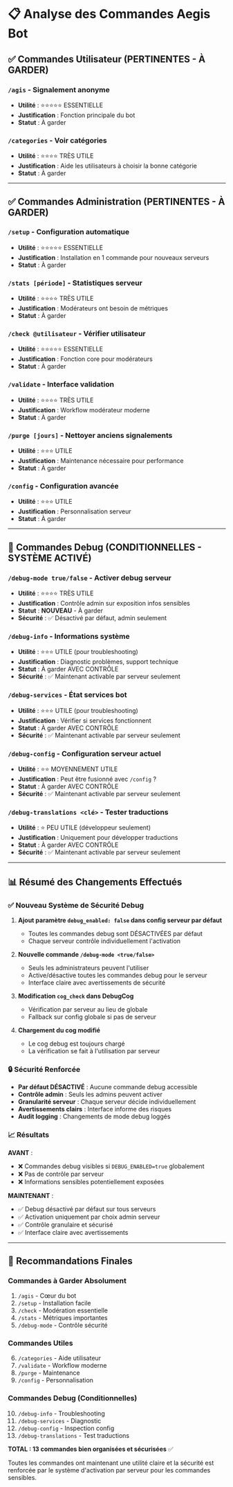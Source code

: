 # 📋 Analyse des Commandes Aegis Bot

## ✅ **Commandes Utilisateur (PERTINENTES - À GARDER)**

### `/agis` - Signalement anonyme
- **Utilité** : ⭐⭐⭐⭐⭐ ESSENTIELLE
- **Justification** : Fonction principale du bot
- **Statut** : À garder

### `/categories` - Voir catégories  
- **Utilité** : ⭐⭐⭐⭐ TRÈS UTILE
- **Justification** : Aide les utilisateurs à choisir la bonne catégorie
- **Statut** : À garder

---

## ✅ **Commandes Administration (PERTINENTES - À GARDER)**

### `/setup` - Configuration automatique
- **Utilité** : ⭐⭐⭐⭐⭐ ESSENTIELLE
- **Justification** : Installation en 1 commande pour nouveaux serveurs
- **Statut** : À garder

### `/stats [période]` - Statistiques serveur
- **Utilité** : ⭐⭐⭐⭐ TRÈS UTILE  
- **Justification** : Modérateurs ont besoin de métriques
- **Statut** : À garder

### `/check @utilisateur` - Vérifier utilisateur
- **Utilité** : ⭐⭐⭐⭐⭐ ESSENTIELLE
- **Justification** : Fonction core pour modérateurs
- **Statut** : À garder

### `/validate` - Interface validation
- **Utilité** : ⭐⭐⭐⭐ TRÈS UTILE
- **Justification** : Workflow modérateur moderne
- **Statut** : À garder

### `/purge [jours]` - Nettoyer anciens signalements
- **Utilité** : ⭐⭐⭐ UTILE
- **Justification** : Maintenance nécessaire pour performance
- **Statut** : À garder

### `/config` - Configuration avancée
- **Utilité** : ⭐⭐⭐ UTILE
- **Justification** : Personnalisation serveur
- **Statut** : À garder

---

## 🔧 **Commandes Debug (CONDITIONNELLES - SYSTÈME ACTIVÉ)**

### `/debug-mode true/false` - Activer debug serveur
- **Utilité** : ⭐⭐⭐⭐ TRÈS UTILE
- **Justification** : Contrôle admin sur exposition infos sensibles
- **Statut** : **NOUVEAU** - À garder
- **Sécurité** : ✅ Désactivé par défaut, admin seulement

### `/debug-info` - Informations système
- **Utilité** : ⭐⭐⭐ UTILE (pour troubleshooting)
- **Justification** : Diagnostic problèmes, support technique
- **Statut** : À garder AVEC CONTRÔLE
- **Sécurité** : ✅ Maintenant activable par serveur seulement

### `/debug-services` - État services bot
- **Utilité** : ⭐⭐⭐ UTILE (pour troubleshooting)
- **Justification** : Vérifier si services fonctionnent
- **Statut** : À garder AVEC CONTRÔLE
- **Sécurité** : ✅ Maintenant activable par serveur seulement

### `/debug-config` - Configuration serveur actuel
- **Utilité** : ⭐⭐ MOYENNEMENT UTILE
- **Justification** : Peut être fusionné avec `/config` ?
- **Statut** : À garder AVEC CONTRÔLE
- **Sécurité** : ✅ Maintenant activable par serveur seulement

### `/debug-translations <clé>` - Tester traductions
- **Utilité** : ⭐ PEU UTILE (développeur seulement)
- **Justification** : Uniquement pour développer traductions
- **Statut** : À garder AVEC CONTRÔLE
- **Sécurité** : ✅ Maintenant activable par serveur seulement

---

## 📊 **Résumé des Changements Effectués**

### ✅ **Nouveau Système de Sécurité Debug**

1. **Ajout paramètre `debug_enabled: false` dans config serveur par défaut**
   - Toutes les commandes debug sont DÉSACTIVÉES par défaut
   - Chaque serveur contrôle individuellement l'activation

2. **Nouvelle commande `/debug-mode <true/false>`**
   - Seuls les administrateurs peuvent l'utiliser
   - Active/désactive toutes les commandes debug pour le serveur
   - Interface claire avec avertissements de sécurité

3. **Modification `cog_check` dans DebugCog**
   - Vérification par serveur au lieu de globale
   - Fallback sur config globale si pas de serveur

4. **Chargement du cog modifié**
   - Le cog debug est toujours chargé
   - La vérification se fait à l'utilisation par serveur

### 🔒 **Sécurité Renforcée**

- **Par défaut DÉSACTIVÉ** : Aucune commande debug accessible
- **Contrôle admin** : Seuls les admins peuvent activer  
- **Granularité serveur** : Chaque serveur décide individuellement
- **Avertissements clairs** : Interface informe des risques
- **Audit logging** : Changements de mode debug loggés

### 📈 **Résultats**

**AVANT** :
- ❌ Commandes debug visibles si `DEBUG_ENABLED=true` globalement
- ❌ Pas de contrôle par serveur
- ❌ Informations sensibles potentiellement exposées

**MAINTENANT** :
- ✅ Debug désactivé par défaut sur tous serveurs
- ✅ Activation uniquement par choix admin serveur  
- ✅ Contrôle granulaire et sécurisé
- ✅ Interface claire avec avertissements

---

## 🎯 **Recommandations Finales**

### **Commandes à Garder Absolument** 
1. `/agis` - Cœur du bot
2. `/setup` - Installation facile
3. `/check` - Modération essentielle  
4. `/stats` - Métriques importantes
5. `/debug-mode` - Contrôle sécurité

### **Commandes Utiles**
6. `/categories` - Aide utilisateur
7. `/validate` - Workflow moderne
8. `/purge` - Maintenance
9. `/config` - Personnalisation

### **Commandes Debug (Conditionnelles)**
10. `/debug-info` - Troubleshooting
11. `/debug-services` - Diagnostic  
12. `/debug-config` - Inspection config
13. `/debug-translations` - Test traductions

**TOTAL : 13 commandes bien organisées et sécurisées** ✅

Toutes les commandes ont maintenant une utilité claire et la sécurité est renforcée par le système d'activation par serveur pour les commandes sensibles.